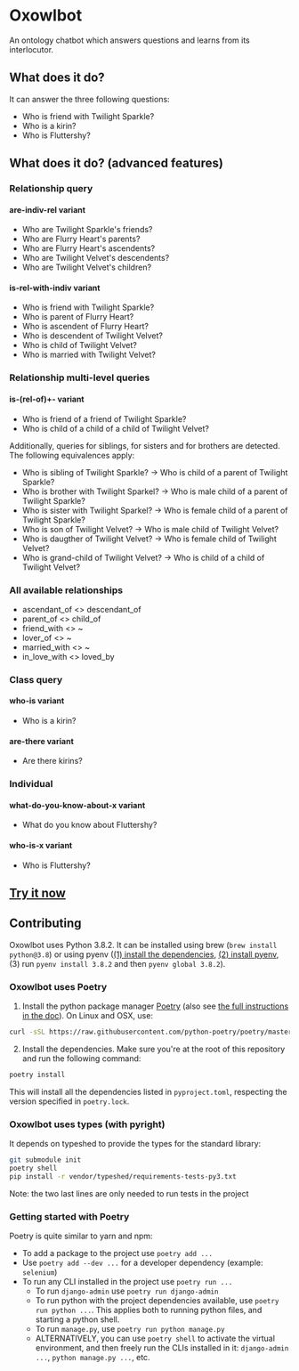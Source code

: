 # Oxowlbot

An ontology chatbot which answers questions and learns from its interlocutor.

## What does it do?

It can answer the three following questions:

- Who is friend with Twilight Sparkle?
- Who is a kirin?
- Who is Fluttershy?

## What does it do? (advanced features)

### Relationship query

#### are-indiv-rel variant

- Who are Twilight Sparkle's friends?
- Who are Flurry Heart's parents?
- Who are Flurry Heart's ascendents?
- Who are Twilight Velvet's descendents?
- Who are Twilight Velvet's children?

#### is-rel-with-indiv variant

- Who is friend with Twilight Sparkle?
- Who is parent of Flurry Heart?
- Who is ascendent of Flurry Heart?
- Who is descendent of Twilight Velvet?
- Who is child of Twilight Velvet?
- Who is married with Twilight Velvet?

### Relationship multi-level queries

#### is-(rel-of)+- variant

- Who is friend of a friend of Twilight Sparkle?
- Who is child of a child of a child of Twilight Velvet?

Additionally, queries for siblings, for sisters and for brothers are detected. The following equivalences apply:

- Who is sibling of Twilight Sparkle? -> Who is child of a parent of Twilight Sparkle?
- Who is brother with Twilight Sparkel? -> Who is male child of a parent of Twilight Sparkle?
- Who is sister with Twilight Sparkel? -> Who is female child of a parent of Twilight Sparkle?
- Who is son of Twilight Velvet? -> Who is male child of Twilight Velvet?
- Who is daugther of Twilight Velvet? -> Who is female child of Twilight Velvet?
- Who is grand-child of Twilight Velvet? -> Who is child of a child of Twilight Velvet?

####

### All available relationships

- ascendant_of <> descendant_of
- parent_of <> child_of
- friend_with <> ~
- lover_of <> ~
- married_with <> ~
- in_love_with <> loved_by

### Class query

#### who-is variant

- Who is a kirin?

#### are-there variant

- Are there kirins?

### Individual

#### what-do-you-know-about-x variant

- What do you know about Fluttershy?

#### who-is-x variant

- Who is Fluttershy?

## [Try it now](http://oxowlbot.oxie.cc/)

## Contributing

Oxowlbot uses Python 3.8.2. It can be installed using brew (`brew install python@3.8`) or using pyenv ([(1) install the dependencies](https://github.com/pyenv/pyenv/wiki#suggested-build-environment), [(2) install pyenv](https://github.com/pyenv/pyenv#the-automatic-installer), (3) run `pyenv install 3.8.2` and then `pyenv global 3.8.2`).

### Oxowlbot uses Poetry

1) Install the python package manager [Poetry](https://github.com/python-poetry/poetry) (also see [the full instructions in the doc](https://python-poetry.org/docs/#installation)). On Linux and OSX, use:

```bash
curl -sSL https://raw.githubusercontent.com/python-poetry/poetry/master/get-poetry.py | python
```

2) Install the dependencies. Make sure you're at the root of this repository and run the following command:

```bash
poetry install
```

This will install all the dependencies listed in `pyproject.toml`, respecting the version specified in `poetry.lock`.

### Oxowlbot uses types (with pyright)

It depends on typeshed to provide the types for the standard library:

```bash
git submodule init
poetry shell
pip install -r vendor/typeshed/requirements-tests-py3.txt
```

Note: the two last lines are only needed to run tests in the project

### Getting started with Poetry

Poetry is quite similar to yarn and npm:

- To add a package to the project use `poetry add ...`
- Use `poetry add --dev ...` for a developer dependency (example: `selenium`)
- To run any CLI installed in the project use `poetry run ...`
    - To run `django-admin` use `poetry run django-admin`
    - To run python with the project dependencies available, use `poetry run python ...`. This applies both to running python files, and starting a python shell.
    - To run `manage.py`, use `poetry run python manage.py`
    - ALTERNATIVELY, you can use `poetry shell` to activate the virtual environment, and then freely run the CLIs installed in it: `django-admin ...`, `python manage.py ...`, etc.